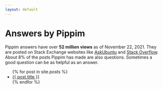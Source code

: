 ```yaml
---
layout: default
---
```


# Answers by Pippim

Pippim answers have over
 **52 million views** as of November 22, 2021.
They are posted on Stack Exchange websites
 like [AskUbuntu](askubuntu.com) and
[Stack Overflow](stackoverflow.com). About 8%
 of the posts Pippim has made are
also questions. Sometimes a good question can
 be as helpful as an answer.

<ul>
  {% for post in site.posts %}
    <li>
      <a href="{{ post.url }}">{{ post.title }}</a>  
    </li>
  {% endfor %}
</ul>
